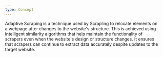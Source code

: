 ```yaml
---
type: Concept
---
```


Adaptive Scraping is a technique used by Scrapling to relocate elements on a webpage after changes to the website's structure. This is achieved using intelligent similarity algorithms that help maintain the functionality of scrapers even when the website's design or structure changes. It ensures that scrapers can continue to extract data accurately despite updates to the target website.